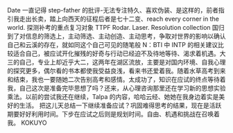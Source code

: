 Date 一直记得 step-father 的批评-无法专注特久、喜欢伪装、是这样的，前者指引我走出长卖，踏上向西天的征程后者是七十二变、reach every corner in the world. 探测补考的重点复习对象 TTPF Rodar. Laser. Resolution collection 国归到了对信息的筛选上，主动筛选、主动创造、主动思考，争取对世界的影响以确认自己和云溪的存在，就如同这个自己可见的随笔般 N：BTI 中 INTP 的相关建议比较适合自己，被应试开化摧残的好奇与行动已经迫不及待地等待、渴求着机遇。大三的自己，专业上却近乎大二，这两年在湖区流放，主要是对国内环境、自我心理的探究更多，偶尔看的书本都使我受益良浅，看来书还爱着我。随着水草高考到来和结束，我也一要随她二次告别高考和感情。太成功了，知识在应试的终点等待着我，自己这次是准备完毕思想了吗？还来，从心理咨询那里还在学习新的思想实验乘法。以前的尝试我还在继续，Talpa 的内容，哈哈云经、她她在我身边着实是美好的生活。 把这儿天总结一下继续准备应试？巩固难得思考的结果，现在是活跃期要好好利用时间。下步在应试之后则是规划时间。自由、机遇和挑战在召唤着我。 KOKUYO
